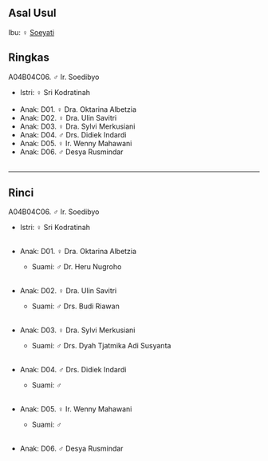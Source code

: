 ## Asal Usul

Ibu: ♀ [Soeyati][up] 

## Ringkas

A04B04C06. ♂ Ir. Soedibyo 
	<br/>

*	Istri: ♀ Sri Kodratinah
	<br/><br/>
*	Anak: D01. ♀ Dra. Oktarina Albetzia
*	Anak: D02. ♀ Dra. Ulin Savitri
*	Anak: D03. ♀ Dra. Sylvi Merkusiani
*	Anak: D04. ♂ Drs. Didiek Indardi
*	Anak: D05. ♀ Ir. Wenny Mahawani
*	Anak: D06. ♂ Desya Rusmindar
	<br/><br/>

-- -- --

## Rinci

A04B04C06. ♂ Ir. Soedibyo 
	<br/>

*	Istri: ♀ Sri Kodratinah
	<br/><br/>

*	Anak: D01. ♀ Dra. Oktarina Albetzia
	*	Suami: ♂ Dr. Heru Nugroho
	<br/><br/>

*	Anak: D02. ♀ Dra. Ulin Savitri
	*	Suami: ♂ Drs. Budi Riawan
	<br/><br/>

*	Anak: D03. ♀ Dra. Sylvi Merkusiani
	*	Suami: ♂ Drs. Dyah Tjatmika Adi Susyanta
	<br/><br/>

*	Anak: D04. ♂ Drs. Didiek Indardi
	*	Suami: ♂ 
	<br/><br/>

*	Anak: D05. ♀ Ir. Wenny Mahawani
	*	Suami: ♂ 
	<br/><br/>

*	Anak: D06. ♂ Desya Rusmindar
	<br/><br/>

[up]: https://github.com/epsi-rns/gitodipuro/blob/master/tree/A04/B04.md

